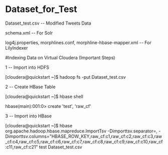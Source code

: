 # Dataset_for_Test

Dataset_test.csv -- Modified Tweets Data

schema.xml -- For Solr

log4j.properties, morphlines.conf, morphline-hbase-mapper.xml -- For LilyIndexer

#Indexing Data on Virtual Cloudera (Important Steps)

1 -- Import into HDFS

[cloudera@quickstart ~]$ hadoop fs -put Dataset_test.csv

2 -- Create HBase Table

[cloudera@quickstart ~]$ hbase shell

hbase(main):001:0> create 'test', 'raw_cf'

3 -- Import into HBase

[cloudera@quickstart ~]$ hbase org.apache.hadoop.hbase.mapreduce.ImportTsv -Dimporttsv.separator=,  -Dimporttsv.columns="HBASE_ROW_KEY,raw_cf:c1,raw_cf:c2,raw_cf:c3,raw_cf:c4,raw_cf:c5,raw_cf:c6,raw_cf:c7,raw_cf:c8,raw_cf:c9,raw_cf:c10,raw_cf:c11,raw_cf:c21" test Dataset_test.csv

